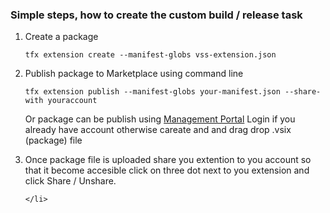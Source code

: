 <h3>Simple steps, how to create the custom build / release task</h3>
<ol>

<li>Create a package 

    tfx extension create --manifest-globs vss-extension.json
</li>
<li>
Publish package to Marketplace using command line 

    tfx extension publish --manifest-globs your-manifest.json --share-with youraccount
    
 Or package can be publish using <a href="https://aka.ms/vsmarketplace-manage">Management Portal</a>
 Login if you already have account otherwise careate and and drag drop .vsix (package) file
 </li>
 <li>
 Once package file is uploaded share you extention to you account so that it become accesible click on three dot next to you extension 
    and click Share / Unshare. 
    
    </li>
